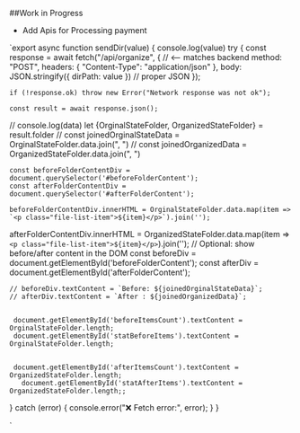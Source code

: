 
##Work in Progress

- Add Apis for  Processing payment

`export async function sendDir(value) {
    console.log(value)
  try {
    const response = await fetch("/api/organize", {  // <-- matches backend
      method: "POST",
      headers: { "Content-Type": "application/json" },
      body: JSON.stringify({ dirPath: value })  // proper JSON
    });


  



    if (!response.ok) throw new Error("Network response was not ok");

    const result = await response.json();
  
  //   console.log(data)
    let {OrginalStateFolder, OrganizedStateFolder} = result.folder
  //   const joinedOrginalStateData = OrginalStateFolder.data.join(", ") 
  //  const joinedOrganizedData = OrganizedStateFolder.data.join(", ") 

    const beforeFolderContentDiv = document.querySelector('#beforeFolderContent');
    const afterFolderContentDiv = document.querySelector('#afterFolderContent');
    
    beforeFolderContentDiv.innerHTML = OrginalStateFolder.data.map(item => `<p class="file-list-item">${item}</p>`).join('');
  afterFolderContentDiv.innerHTML = OrganizedStateFolder.data.map(item => `<p class="file-list-item">${item}</p>`).join('');
    // Optional: show before/after content in the DOM
    const beforeDiv = document.getElementById('beforeFolderContent');
    const afterDiv = document.getElementById('afterFolderContent');

    // beforeDiv.textContent = `Before: ${joinedOrginalStateData}`;
    // afterDiv.textContent = `After : ${joinedOrganizedData}`;


     document.getElementById('beforeItemsCount').textContent = OrginalStateFolder.length;
     document.getElementById('statBeforeItems').textContent = OrginalStateFolder.length;


     document.getElementById('afterItemsCount').textContent = OrganizedStateFolder.length;
       document.getElementById('statAfterItems').textContent =  OrganizedStateFolder.length;;
  } catch (error) {
    console.error("❌ Fetch error:", error);
  }
}


`